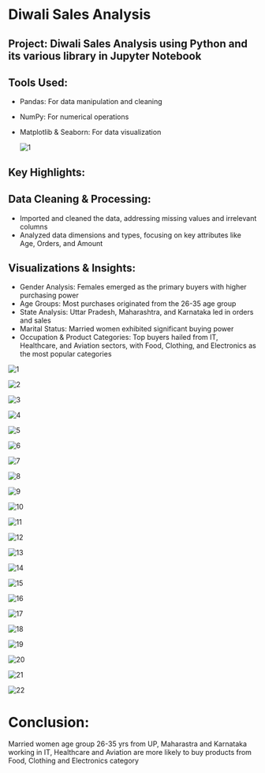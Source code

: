 # Diwali Sales Analysis
## Project: Diwali Sales Analysis using Python and its various library in Jupyter Notebook

## Tools Used:
- Pandas: For data manipulation and cleaning
- NumPy: For numerical operations
- Matplotlib & Seaborn: For data visualization
  
  ![1](https://github.com/user-attachments/assets/2041f8c3-623f-4eb9-bc32-fb228c5fccd2)

## Key Highlights:

## Data Cleaning & Processing:
- Imported and cleaned the data, addressing missing values and irrelevant columns
- Analyzed data dimensions and types, focusing on key attributes like Age, Orders, and Amount

## Visualizations & Insights:
- Gender Analysis: Females emerged as the primary buyers with higher purchasing power
- Age Groups: Most purchases originated from the 26-35 age group
- State Analysis: Uttar Pradesh, Maharashtra, and Karnataka led in orders and sales
- Marital Status: Married women exhibited significant buying power
- Occupation & Product Categories: Top buyers hailed from IT, Healthcare, and Aviation sectors, with Food, Clothing, and Electronics as the most popular categories

![1](https://github.com/user-attachments/assets/eb0742a8-d4f0-4bda-a628-14d8f51d9a8d)

![2](https://github.com/user-attachments/assets/d3be421c-23e2-40e8-8d2f-1d869fe58bd1)

![3](https://github.com/user-attachments/assets/aaf06714-0116-4d45-88ba-852d942eb4ae)

![4](https://github.com/user-attachments/assets/65493dca-b9e2-4693-939b-90e7ebfa2afb)

![5](https://github.com/user-attachments/assets/7c8550ac-38d7-4235-bda8-663b0844dd12)

![6](https://github.com/user-attachments/assets/a1ae3554-e6b6-434f-970d-bcd332fd6f83)

![7](https://github.com/user-attachments/assets/5b9fc865-0a6b-42f8-9df1-d3015435d35d)


![8](https://github.com/user-attachments/assets/8556f557-4e25-446b-aa8b-9239f4d4fab1)

![9](https://github.com/user-attachments/assets/4447dc3a-c1ce-4e2e-8293-543ec7799b70)

![10](https://github.com/user-attachments/assets/cc8fc3e2-c318-4c59-bd5b-3074f8babb6b)

![11](https://github.com/user-attachments/assets/3f50c814-a2ff-4cc8-ae76-24a3ef40b420)

![12](https://github.com/user-attachments/assets/26c6d529-c96f-4927-b3c6-9e32149360ef)

![13](https://github.com/user-attachments/assets/56615f15-6bcc-4f03-83e6-ecaab54b8d38)

![14](https://github.com/user-attachments/assets/a42bea16-9600-48f3-939d-c3256db914fa)

![15](https://github.com/user-attachments/assets/04bd5c2d-c8c4-4138-8a9a-66878d32128f)

![16](https://github.com/user-attachments/assets/c49d3b2f-4986-4342-8c65-bfd79305ae23)

![17](https://github.com/user-attachments/assets/9f0cc819-9da6-47e4-baeb-65500efda0c8)

![18](https://github.com/user-attachments/assets/b075ae2c-93c4-4453-b969-b2cb436f7b87)

![19](https://github.com/user-attachments/assets/13a3bc61-700e-4c42-b54e-510c622d3c9e)

![20](https://github.com/user-attachments/assets/d65524cc-dbb7-4af4-a32f-99b5f46428ec)

![21](https://github.com/user-attachments/assets/d9e3d178-7b22-4140-a786-556623ab6570)

![22](https://github.com/user-attachments/assets/031fb173-0302-436f-84d1-eb3757cbb545)

# Conclusion:

Married women age group 26-35 yrs from UP, Maharastra and Karnataka working in IT, Healthcare and Aviation are more likely to buy products from Food, Clothing and Electronics category
